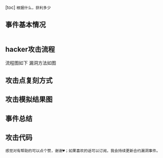 [toc]
`根据什么，获利多少`
## 事件基本情况
```
```

## hacker攻击流程 

  流程图如下
  漏洞方法如图

## 攻击点复刻方式

## 攻击模拟结果图

## 事件总结

## 攻击代码

`感觉对有帮助的可以点个赞，谢谢♥；如果喜欢的话可以订阅，我会持续更新合约漏洞事件。`
